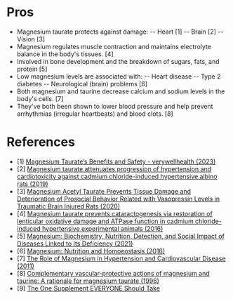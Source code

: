 # Pros
- Magnesium taurate protects against damage:
-- Heart [1]
-- Brain [2]
-- Vision [3]
- Magnesium regulates muscle contraction and maintains electrolyte balance in the body's tissues. [4]
- Involved in bone development and the breakdown of sugars, fats, and protein [5]
- Low magnesium levels are associated with:
-- Heart disease
-- Type 2 diabetes
-- Neurological (brain) problems [6]
- Both magnesium and taurine decrease calcium and sodium levels in the body's cells. [7]
- They've both been shown to lower blood pressure and help prevent arrhythmias (irregular heartbeats) and blood clots. [8]

# References

- [1] [Magnesium Taurate’s Benefits and Safety - verywellhealth (2023)](https://www.verywellhealth.com/magnesium-taurate-benefits-and-safety-7853238)
- [2] [Magnesium taurate attenuates progression of hypertension and cardiotoxicity against cadmium chloride-induced hypertensive albino rats (2019)](https://www.sciencedirect.com/science/article/pii/S222541101730072X?via%3Dihub)
- [3] [Magnesium Acetyl Taurate Prevents Tissue Damage and Deterioration of Prosocial Behavior Related with Vasopressin Levels in Traumatic Brain Injured Rats (2020)](http://www.turkishneurosurgery.org.tr/abstract.php?id=2372)
- [4] [Magnesium taurate prevents cataractogenesis via restoration of lenticular oxidative damage and ATPase function in cadmium chloride-induced hypertensive experimental animals (2016)](https://www.sciencedirect.com/science/article/abs/pii/S0753332216310253)
- [5] [Magnesium: Biochemistry, Nutrition, Detection, and Social Impact of Diseases Linked to Its Deficiency (2021)](https://www.mdpi.com/2072-6643/13/4/1136)
- [6] [Magnesium: Nutrition and Homoeostasis (2016)](http://www.aimspress.com/article/10.3934/publichealth.2016.2.329)
- [7] [The Role of Magnesium in Hypertension and Cardiovascular Disease (2011)](https://onlinelibrary.wiley.com/doi/10.1111/j.1751-7176.2011.00538.x)
- [8] [Complementary vascular-protective actions of magnesium and taurine: A rationale for magnesium taurate (1996)](https://www.sciencedirect.com/science/article/abs/pii/S0306987796900079)
- [9] [The One Supplement EVERYONE Should Take](https://www.youtube.com/watch?v=3HtDE-7IOHQ)